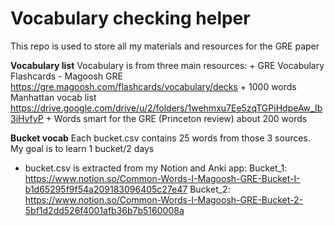 # Vocabulary checking helper 
This repo is used to store all my materials and resources for the GRE paper 

**Vocabulary list**
    Vocabulary is from three main resources: 
    + GRE Vocabulary Flashcards - Magoosh GRE 
    https://gre.magoosh.com/flashcards/vocabulary/decks
    + 1000 words Manhattan vocab list
    https://drive.google.com/drive/u/2/folders/1wehmxu7Ee5zqTGPiHdpeAw_Ib3iHvfyP
    + Words smart for the GRE (Princeton review) about 200 words 

**Bucket vocab**
Each bucket.csv contains 25 words from those 3 sources. 
My goal is to learn 1 bucket/2 days 
- bucket.csv is extracted from my Notion and Anki app: 
        Bucket_1: https://www.notion.so/Common-Words-I-Magoosh-GRE-Bucket-I-b1d65295f9f54a209183096405c27e47 
        Bucket_2: https://www.notion.so/Common-Words-I-Magoosh-GRE-Bucket-2-5bf1d2dd526f4001afb36b7b5160008a